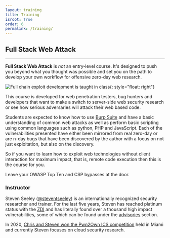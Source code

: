 ```yaml
---
layout: training
title: Training
isroot: True
order: 6
permalink: /training/
---
```


## Full Stack Web Attack

---

**Full Stack Web Attack** is *not* an entry-level course. It's designed to push you beyond what you thought was possible and set you on the path to develop your own workflow for offensive zero-day web research.

![Full chain exploit development is taught in class](/assets/images/training/msf.png "Full chain exploit development is taught in class"){: style="float: right"}

This course is developed for web penetration testers, bug hunters and developers that want to make a switch to server-side web security research or see how serious adversaries will attack their web based code.

Students are expected to know how to use [Burp Suite](https://portswigger.net/burp) and have a basic understanding of common web attacks as well as perform basic scripting using common languages such as python, PHP and JavaScript. Each of the vulnerabilities presented have either been mirrored from real zero-day or are n-day bugs that have been discovered by the author with a focus on not just exploitation, but also on the discovery.

So if you want to learn how to exploit web technologies without client interaction for maximum impact, that is, remote code execution then this is the course for you.

Leave your OWASP Top Ten and CSP bypasses at the door.

### Instructor

Steven Seeley ([@steventseeley](https://twitter.com/steventseeley)) is an internationally recognized security researcher and trainer. For the last five years, Steven has reached platinum status with the [ZDI](https://www.zerodayinitiative.com/about/benefits/) and has literally found over a thousand high impact vulnerabilities, some of which can be found under the [advisories](/advisories/) section.

In 2020, [Chris and Steven won the Pwn2Own ICS competition](https://www.youtube.com/watch?v=Frd1LVgjXas) held in Miami and currently Steven focuses on cloud security research.